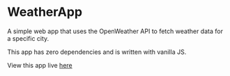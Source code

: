 # WeatherApp
A simple web app that uses the OpenWeather API to fetch weather data for a specific city. 

This app has zero dependencies and is written with vanilla JS.

View this app live [here](https://bshowen.github.io/WeatherApp/)